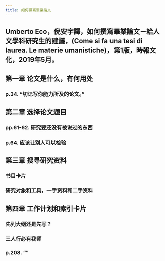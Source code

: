 ```yaml
---
title: 如何撰寫畢業論文
---
```


## Umberto Eco，倪安宇譯，如何撰寫畢業論文－給人文學科研究生的建議，(Come si fa una tesi di laurea. Le materie umanistiche)，第1版，時報文化，2019年5月。
## 第一章  论文是什么，有何用处
### p.34. “切记写你能力所及的论文。”
## 第二章 选择论文题目
### pp.61-62. 研究要还没有被说过的东西
### p.64. 应该让别人可以检验
## 第三章 搜寻研究资料
### 书目卡片
### 研究对象和工具，一手资料和二手资料
## 第四章 工作计划和索引卡片
### 先列大纲还是先写？
### 三人行必有我师
### p.208. “”
##
